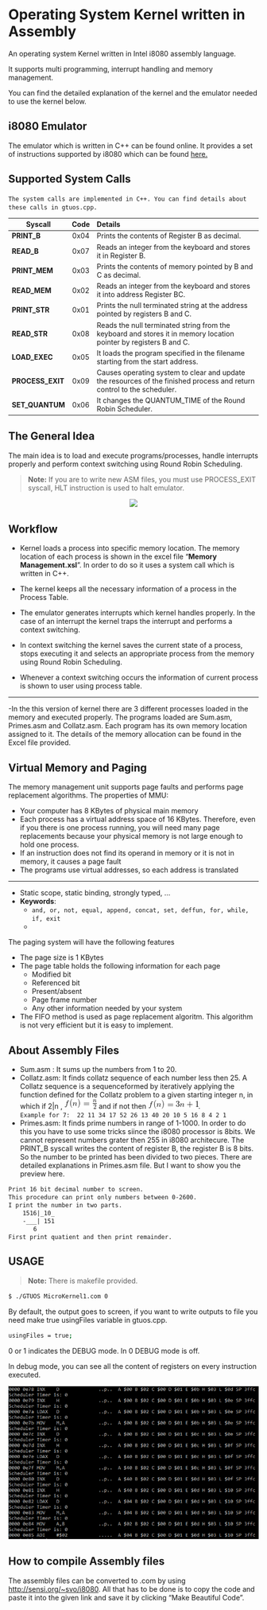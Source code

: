 

# Operating System Kernel written in Assembly

An operating system Kernel written in Intel i8080 assembly language.

It supports multi programming, interrupt handling and memory management.

You can find the detailed explanation of the kernel and the emulator needed to use the kernel below.

## i8080 Emulator

The emulator which is written in C++ can be found online. It provides a set of instructions supported by i8080 which can be found  <a href="http://www.emulator101.com/reference/8080-by-opcode.html">here.</a>




## Supported System Calls
 `The system calls are implemented in C++. You can find details about these calls in gtuos.cpp.`
 
 | Syscall        | Code| Details|
| ------------- |:-------------:| :-----------|
| **PRINT_B**      | 0x04 | Prints the contents of Register B as decimal. |
| **READ_B**      | 0x07|   Reads an integer from the keyboard and stores it in Register B. |
| **PRINT_MEM** | 0x03      |   Prints the contents of memory pointed by B and C as decimal. |
| **READ_MEM** | 0x02 | Reads an integer from the keyboard and stores it into address Register BC.|
| **PRINT_STR** | 0x01 | Prints the null terminated string at the address pointed by registers B and C.|
| **READ_STR** | 0x08 | Reads the null terminated string from the keyboard and stores it in memory location pointer by registers B and C.|
| **LOAD_EXEC** | 0x05 | It loads the program specified in the filename starting from the start address.|
| **PROCESS_EXIT** | 0x09 | Causes operating system to clear and update the resources of the finished process and return control to the scheduler.|
|  **SET_QUANTUM** | 0x06 | It changes the QUANTUM_TIME of the Round Robin Scheduler. | 

## The General Idea

The main idea is to load and execute programs/processes, handle interrupts properly and perform context switching using Round Robin Scheduling. 
 > **Note:** If you are to write new ASM files, you must use PROCESS_EXIT syscall, HLT instruction is used to halt emulator. 

<p align="center"><img src="https://consequenceofsound.net/wp-content/uploads/2017/04/screen-shot-2017-04-01-at-7-47-18-pm.jpg?quality=80" width="300px"/></p>

## Workflow

- Kernel loads a process into specific memory location. The memory location of each process is shown in the excel file “**Memory Management.xsl**”. In order to do so it uses a system call which is written in C++.

- The kernel keeps all the necessary information of a process in the Process Table.

- The emulator generates interrupts which kernel handles properly. In the case of an interrupt the kernel traps the interrupt and performs a context switching.

- In context switching the kernel saves the current state of a process, stops executing it and selects an appropriate process from the memory using Round Robin Scheduling.

- Whenever a context switching occurs the information of current process is shown to user using process table.
***

-In the this version of kernel there are 3 different processes loaded in the memory and executed properly. The programs loaded are Sum.asm, Primes.asm and Collatz.asm. Each program has its own memory location assigned to it. The details of the memory allocation can be found in the Excel file provided.

## Virtual Memory and Paging
The memory management unit supports page faults and performs page replacement algorithms. 
The properties of MMU:
 - Your computer has 8 KBytes of physical main memory 
 - Each process has a virtual address space of 16 KBytes.  Therefore, even if you there is one process running, you will need many page replacements because your physical memory is not large enough to hold one process.
 -  If an instruction does not find its operand in memory or it is not in memory, it causes a page fault 
 -  The programs  use virtual addresses, so each address is translated 
***

 - Static scope, static binding, strongly typed, …
 - **Keywords**:
	 -  `and, or, not, equal, append, concat, set, deffun, for, while, if, exit`
	 - 
The paging system will have the following features
 -  The page size is 1 KBytes 
 - The page table holds the following information for each page
	 - Modified bit 
	 - Referenced bit
	 - Present/absent
	 - Page frame number
	 - Any other information needed by your system
 - The FIFO method is used as page replacement algoritm. This algorithm is not very efficient but it is easy to implement. 

## About Assembly Files

- Sum.asm : It sums up the numbers from 1 to 20. 
- Collatz.asm: It finds collatz sequence of each number less then 25. 
	A Collatz sequence is a sequenceformed by iteratively applying the function defined for the Collatz problem to a given starting integer n, in which if 2|n , <img src="https://raw.githubusercontent.com/onurpolattimur/Microkernel-Operating-System-with-i8080/master/SS/ndivtwo.png"/> and if not then <img src="https://raw.githubusercontent.com/onurpolattimur/Microkernel-Operating-System-with-i8080/master/SS/3naddone.png"/>.<br>
	`Example for 7:  22 11 34 17 52 26 13 40 20 10 5 16 8 4 2 1`
- Primes.asm: It finds prime numbers in range of 1-1000. 
In order to do this you have to use some tricks siince the i8080 processor is 8bits. We cannot represent numbers grater then 255 in i8080 architecure. The PRINT_B syscall writes the content of register B, the register B is 8 bits.  So the number to be printed has been divided to two pieces. There are detailed explanations in Primes.asm file.  But I want to show you the preview here.
```
Print 16 bit decimal number to screen.
This procedure can print only numbers between 0-2600.
I print the number in two parts.
    1516|_10_
    -___| 151
       6
First print quatient and then print remainder.
```
	

## USAGE

  > **Note:** There is makefile provided.  
```sh
$ ./GTUOS MicroKernel1.com 0
```
By default, the output goes to screen, if you want to write outputs to file you need make true usingFiles variable in gtuos.cpp.
```sh
usingFiles = true;
```
0 or 1 indicates the DEBUG mode. In 0 DEBUG mode is off.

In debug mode, you can see all the content of registers on every instruction executed.
<p align="center">
<img src="https://raw.githubusercontent.com/onurpolattimur/Microkernel-Operating-System-with-i8080/master/SS/terminal_1.png?token=AFQQRNJM7ER53S6QMVOWGYS5GMWB6"/></p>

## How to compile Assembly files

The assembly files can be converted to .com by using http://sensi.org/~svo/i8080. All that has to be done is to copy the code and paste it into the given link and save it by clicking “Make Beautiful Code”.

